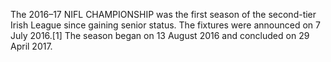 The 2016–17 NIFL CHAMPIONSHIP was the first season of the second-tier Irish League since gaining senior status. The fixtures were announced on 7 July 2016.[1] The season began on 13 August 2016 and concluded on 29 April 2017.
